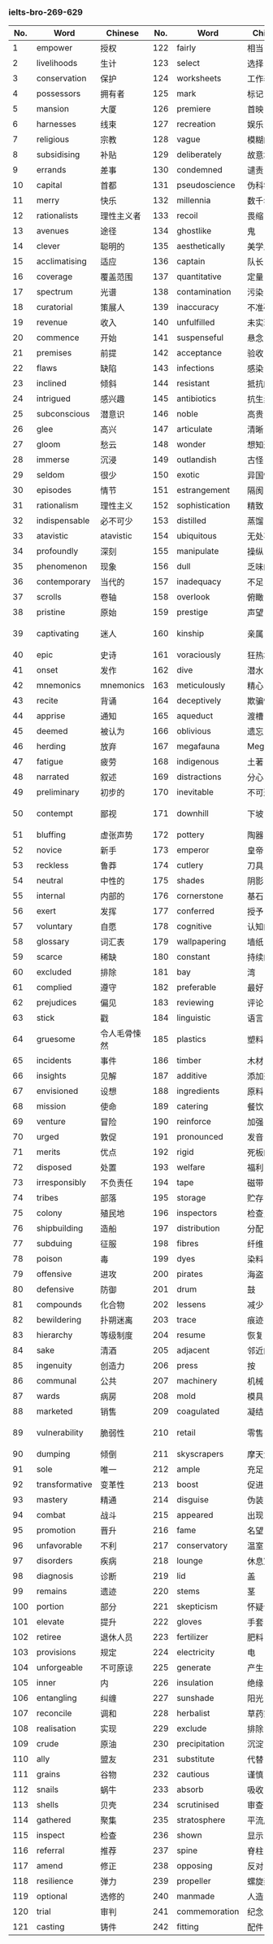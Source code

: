 ### ielts-bro-269-629

| No. | Word | Chinese | No. | Word | Chinese | No. | Word | Chinese |
|-----|------|---------|-----|------|---------|-----|------|---------|
| 1 | empower | 授权 | 122 | fairly | 相当 | 243 | dramatic | 戏剧性 |
| 2 | livelihoods | 生计 | 123 | select | 选择 | 244 | authority | 权威 |
| 3 | conservation | 保护 | 124 | worksheets | 工作表 | 245 | dismantled | 拆除 |
| 4 | possessors | 拥有者 | 125 | mark | 标记 | 246 | locks | 锁 |
| 5 | mansion | 大厦 | 126 | premiere | 首映 | 247 | central | 中央 |
| 6 | harnesses | 线束 | 127 | recreation | 娱乐 | 248 | dictate | 听写 |
| 7 | religious | 宗教 | 128 | vague | 模糊的 | 249 | menus | 菜单 |
| 8 | subsidising | 补贴 | 129 | deliberately | 故意地 | 250 | patterns | 模式 |
| 9 | errands | 差事 | 130 | condemned | 谴责 | 251 | magnitude | 震级 |
| 10 | capital | 首都 | 131 | pseudoscience | 伪科学 | 252 | strandings | 搁浅 |
| 11 | merry | 快乐 | 132 | millennia | 数千年 | 253 | confusing | 令人困惑 |
| 12 | rationalists | 理性主义者 | 133 | recoil | 畏缩 | 254 | tide | 潮 |
| 13 | avenues | 途径 | 134 | ghostlike | 鬼 | 255 | occurrence | 发生 |
| 14 | clever | 聪明的 | 135 | aesthetically | 美学上 | 256 | frequent | 频繁 |
| 15 | acclimatising | 适应 | 136 | captain | 队长 | 257 | devoted | 专门 |
| 16 | coverage | 覆盖范围 | 137 | quantitative | 定量 | 258 | perk | 振作 |
| 17 | spectrum | 光谱 | 138 | contamination | 污染 | 259 | hostel | 旅馆 |
| 18 | curatorial | 策展人 | 139 | inaccuracy | 不准确 | 260 | tutor | 导师 |
| 19 | revenue | 收入 | 140 | unfulfilled | 未实现 | 261 | recruiting | 招募 |
| 20 | commence | 开始 | 141 | suspenseful | 悬念 | 262 | representative | 代表 |
| 21 | premises | 前提 | 142 | acceptance | 验收 | 263 | exact | 精确的 |
| 22 | flaws | 缺陷 | 143 | infections | 感染 | 264 | inhabit | 居住 |
| 23 | inclined | 倾斜 | 144 | resistant | 抵抗的 | 265 | engaged | 已订婚的 |
| 24 | intrigued | 感兴趣 | 145 | antibiotics | 抗生素 | 266 | prey | 猎物 |
| 25 | subconscious | 潜意识 | 146 | noble | 高贵 | 267 | drawer | 抽屉 |
| 26 | glee | 高兴 | 147 | articulate | 清晰 | 268 | chest | 胸部 |
| 27 | gloom | 愁云 | 148 | wonder | 想知道 | 269 | intervention | 干涉 |
| 28 | immerse | 沉浸 | 149 | outlandish | 古怪 | 270 | essayists | 散文家 |
| 29 | seldom | 很少 | 150 | exotic | 异国情调 | 271 | mitigating | 缓解 |
| 30 | episodes | 情节 | 151 | estrangement | 隔阂 | 272 | identified | 确定 |
| 31 | rationalism | 理性主义 | 152 | sophistication | 精致 | 273 | inability | 无力 |
| 32 | indispensable | 必不可少 | 153 | distilled | 蒸馏 | 274 | debate | 辩论 |
| 33 | atavistic | atavistic | 154 | ubiquitous | 无处不在 | 275 | prevalent | 流行 |
| 34 | profoundly | 深刻 | 155 | manipulate | 操纵 | 276 | counter | 柜台 |
| 35 | phenomenon | 现象 | 156 | dull | 乏味的 | 277 | infrastructure | 基础设施 |
| 36 | contemporary | 当代的 | 157 | inadequacy | 不足 | 278 | adverse | 不利 |
| 37 | scrolls | 卷轴 | 158 | overlook | 俯瞰 | 279 | volatility | 挥发性 |
| 38 | pristine | 原始 | 159 | prestige | 声望 | 280 | bringing | 带来 |
| 39 | captivating | 迷人 | 160 | kinship | 亲属关系 | 281 | vulnerable | 易受伤害的 |
| 40 | epic | 史诗 | 161 | voraciously | 狂热地 | 282 | distinguish | 区分 |
| 41 | onset | 发作 | 162 | dive | 潜水 | 283 | department | 部门 |
| 42 | mnemonics | mnemonics | 163 | meticulously | 精心 | 284 | decoration | 装饰 |
| 43 | recite | 背诵 | 164 | deceptively | 欺骗性 | 285 | silver | 银 |
| 44 | apprise | 通知 | 165 | aqueduct | 渡槽 | 286 | newsletters | 新闻通讯 |
| 45 | deemed | 被认为 | 166 | oblivious | 遗忘 | 287 | intermediate | 中间的 |
| 46 | herding | 放弃 | 167 | megafauna | Megafauna | 288 | conditioner | 护发素 |
| 47 | fatigue | 疲劳 | 168 | indigenous | 土著 | 289 | soil | 土壤 |
| 48 | narrated | 叙述 | 169 | distractions | 分心 | 290 | plants | 植物 |
| 49 | preliminary | 初步的 | 170 | inevitable | 不可避免的 | 291 | incineration | 焚化 |
| 50 | contempt | 鄙视 | 171 | downhill | 下坡 | 292 | landfill | 垃圾填埋场 |
| 51 | bluffing | 虚张声势 | 172 | pottery | 陶器 | 293 | ambitious | 雄心勃勃 |
| 52 | novice | 新手 | 173 | emperor | 皇帝 | 294 | experiment | 实验 |
| 53 | reckless | 鲁莽 | 174 | cutlery | 刀具 | 295 | separate | 分离 |
| 54 | neutral | 中性的 | 175 | shades | 阴影 | 296 | complete | 完全的 |
| 55 | internal | 内部的 | 176 | cornerstone | 基石 | 297 | editing | 编辑 |
| 56 | exert | 发挥 | 177 | conferred | 授予 | 298 | persuading | 说服 |
| 57 | voluntary | 自愿 | 178 | cognitive | 认知的 | 299 | compromising | 妥协 |
| 58 | glossary | 词汇表 | 179 | wallpapering | 墙纸 | 300 | cooperating | 合作 |
| 59 | scarce | 稀缺 | 180 | constant | 持续的 | 301 | slang | 俚语 |
| 60 | excluded | 排除 | 181 | bay | 湾 | 302 | overheads | 开销 |
| 61 | complied | 遵守 | 182 | preferable | 最好 | 303 | passport | 护照 |
| 62 | prejudices | 偏见 | 183 | reviewing | 评论 | 304 | statement | 陈述 |
| 63 | stick | 戳 | 184 | linguistic | 语言 | 305 | intensive | 密集的 |
| 64 | gruesome | 令人毛骨悚然 | 185 | plastics | 塑料 | 306 | package | 包裹 |
| 65 | incidents | 事件 | 186 | timber | 木材 | 307 | reptile | 爬虫 |
| 66 | insights | 见解 | 187 | additive | 添加剂 | 308 | smooth | 光滑的 |
| 67 | envisioned | 设想 | 188 | ingredients | 原料 | 309 | rounded | 圆形 |
| 68 | mission | 使命 | 189 | catering | 餐饮 | 310 | sharp | 锋利的 |
| 69 | venture | 冒险 | 190 | reinforce | 加强 | 311 | bent | 弯曲 |
| 70 | urged | 敦促 | 191 | pronounced | 发音 | 312 | rusted | 生锈 |
| 71 | merits | 优点 | 192 | rigid | 死板的 | 313 | minor | 次要的 |
| 72 | disposed | 处置 | 193 | welfare | 福利 | 314 | wheels | 车轮 |
| 73 | irresponsibly | 不负责任 | 194 | tape | 磁带 | 315 | brakes | 刹车 |
| 74 | tribes | 部落 | 195 | storage | 贮存 | 316 | verdict | 判决 |
| 75 | colony | 殖民地 | 196 | inspectors | 检查员 | 317 | crafts | 工艺 |
| 76 | shipbuilding | 造船 | 197 | distribution | 分配 | 318 | temporary | 暂时的 |
| 77 | subduing | 征服 | 198 | fibres | 纤维 | 319 | permanent | 永恒的 |
| 78 | poison | 毒 | 199 | dyes | 染料 | 320 | administrators | 管理员 |
| 79 | offensive | 进攻 | 200 | pirates | 海盗 | 321 | regularities | 规律 |
| 80 | defensive | 防御 | 201 | drum | 鼓 | 322 | trends | 趋势 |
| 81 | compounds | 化合物 | 202 | lessens | 减少 | 323 | anonymous | 匿名的 |
| 82 | bewildering | 扑朔迷离 | 203 | trace | 痕迹 | 324 | flock | 群 |
| 83 | hierarchy | 等级制度 | 204 | resume | 恢复 | 325 | restoration | 恢复 |
| 84 | sake | 清酒 | 205 | adjacent | 邻近的 | 326 | derelict | 废弃 |
| 85 | ingenuity | 创造力 | 206 | press | 按 | 327 | disuse | 废弃 |
| 86 | communal | 公共 | 207 | machinery | 机械 | 328 | intricate | 错综复杂 |
| 87 | wards | 病房 | 208 | mold | 模具 | 329 | relentless | 狠 |
| 88 | marketed | 销售 | 209 | coagulated | 凝结 | 330 | pavilions | 亭子 |
| 89 | vulnerability | 脆弱性 | 210 | retail | 零售 | 331 | elaborate | 精心制作的 |
| 90 | dumping | 倾倒 | 211 | skyscrapers | 摩天大楼 | 332 | craters | 陨石坑 |
| 91 | sole | 唯一 | 212 | ample | 充足 | 333 | negotiated | 谈判 |
| 92 | transformative | 变革性 | 213 | boost | 促进 | 334 | descending | 下降 |
| 93 | mastery | 精通 | 214 | disguise | 伪装 | 335 | comprise | 包括 |
| 94 | combat | 战斗 | 215 | appeared | 出现 | 336 | worship | 崇拜 |
| 95 | promotion | 晋升 | 216 | fame | 名望 | 337 | heyday | 鼎盛时期 |
| 96 | unfavorable | 不利 | 217 | conservatory | 温室 | 338 | utilitarian | 功利主义 |
| 97 | disorders | 疾病 | 218 | lounge | 休息室 | 339 | irrigation | 灌溉 |
| 98 | diagnosis | 诊断 | 219 | lid | 盖 | 340 | bygone | 过去 |
| 99 | remains | 遗迹 | 220 | stems | 茎 | 341 | monuments | 纪念碑 |
| 100 | portion | 部分 | 221 | skepticism | 怀疑论 | 342 | spectacular | 壮观 |
| 101 | elevate | 提升 | 222 | gloves | 手套 | 343 | crime | 犯罪 |
| 102 | retiree | 退休人员 | 223 | fertilizer | 肥料 | 344 | mediator | 调解人 |
| 103 | provisions | 规定 | 224 | electricity | 电 | 345 | politeness | 礼貌 |
| 104 | unforgeable | 不可原谅 | 225 | generate | 产生 | 346 | democratic | 民主 |
| 105 | inner | 内 | 226 | insulation | 绝缘 | 347 | incompatible | 不相容 |
| 106 | entangling | 纠缠 | 227 | sunshade | 阳光 | 348 | aggressively | 积极地 |
| 107 | reconcile | 调和 | 228 | herbalist | 草药家 | 349 | bullying | 欺凌 |
| 108 | realisation | 实现 | 229 | exclude | 排除 | 350 | fruitful | 卓有成效 |
| 109 | crude | 原油 | 230 | precipitation | 沉淀 | 351 | outline | 大纲 |
| 110 | ally | 盟友 | 231 | substitute | 代替 | 352 | negotiate | 谈判 |
| 111 | grains | 谷物 | 232 | cautious | 谨慎 | 353 | backfires | 反火 |
| 112 | snails | 蜗牛 | 233 | absorb | 吸收 | 354 | theoretical | 理论 |
| 113 | shells | 贝壳 | 234 | scrutinised | 审查 | 355 | launch | 发射 |
| 114 | gathered | 聚集 | 235 | stratosphere | 平流层 | 356 | collaboration | 合作 |
| 115 | inspect | 检查 | 236 | shown | 显示 | 357 | online | 在线的 |
| 116 | referral | 推荐 | 237 | spine | 脊柱 | 358 | database | 数据库 |
| 117 | amend | 修正 | 238 | opposing | 反对 | 359 | archive | 档案 |
| 118 | resilience | 弹力 | 239 | propeller | 螺旋桨 | 360 | budget | 预算 |
| 119 | optional | 选修的 | 240 | manmade | 人造 | 361 | smash | 粉碎 |
| 120 | trial | 审判 | 241 | commemoration | 纪念 | | | |
| 121 | casting | 铸件 | 242 | fitting | 配件 | | | |